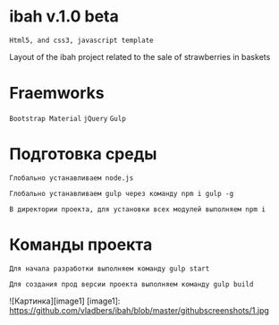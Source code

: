 # ibah v.1.0 beta 
`Html5, and css3, javascript template`

Layout of the ibah project related to the sale of strawberries in baskets
# Fraemworks
`Bootstrap Material`
`jQuery`
`Gulp`

# Подготовка среды
`Глобально устанавливаем node.js`

`Глобально устанавливаем gulp через команду npm i gulp -g`

`В директории проекта, для установки всех модулей выполняем npm i`

# Команды проекта
`Для начала разработки выполняем команду gulp start`

`Для создания прод версии проекта выполняем команду gulp build`

![Картинка][image1]
[image1]: https://github.com/vladbers/ibah/blob/master/githubscreenshots/1.jpg
